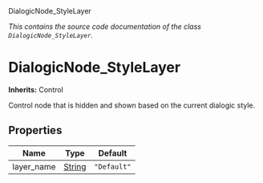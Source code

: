 
<div class="header-banner purple">
<div class="header-label purple">DialogicNode_StyleLayer</div>
</div>

*This contains the source code documentation of the class `DialogicNode_StyleLayer`.*
        
# DialogicNode_StyleLayer
**Inherits:** Control

Control node that is hidden and shown based on the current dialogic style.
## Properties
Name | Type | Default 
--- | --- | --- 
layer_name | [String](https://docs.godotengine.org/en/latest/classes/class_string.html#class-string) |  `"Default"` 
